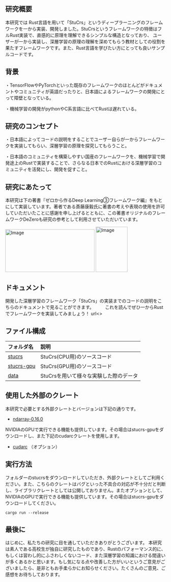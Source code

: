 
## 研究概要

本研究では Rust言語を用いて「StuCrs」というディープラーニングのフレームワークを一から実装、開発しました。StuCrsというフレームワークの特徴はフルRust実装で、直感的に原理を理解できるシンプルな構造となっており、
ユーザーが一から実装し、深層学習の原理の理解を深めてもらう教材としての役割を果たすフレームワークです。また、Rust言語を学びたい方にとっても良いサンプルコードです。

## 背景
・TensorFlowやPyTorchといった既存のフレームワークのほとんどがドキュメントやコミュニティが英語だったりと、日本語によるフレームワークの開発にとって障壁となっている。

・機械学習の開発がpythonやC系言語に比べてRustは遅れている。


## 研究のコンセプト
・日本語によってコードの説明をすることでユーザー自らが一からフレームワークを実装してもらい、深層学習の原理を探究してもらうこと。

・日本語のコミュニティを構築しやすい国産のフレームワークを、機械学習で開発途上のRustで実装することで、さらなる日本でのRustにおける深層学習のコミュニティを活発にし、開発を促すこと。

## 研究にあたって
本研究は下の著書『ゼロから作るDeep Learning③フレームワーク編』をもとにして実装しています。著者である斎藤康毅氏に著書の考えや表現の使用を許可していただいたことに感謝を申し上げるとともに、この著書オリジナルのフレームワークDeZeroも研究の参考として利用させていただいています。
<p><img width="280" height="134" alt="Image" src="https://github.com/user-attachments/assets/6c0ddf88-3371-40aa-a131-075947068e1b" /> 
  <img width="100" height="142" alt="Image" src="https://github.com/user-attachments/assets/d5d1ca74-79cb-4de3-b55c-537c705788f7" />


## ドキュメント


開発した深層学習のフレームワーク「StuCrs」の実装までのコードの説明をこちらのドキュメントで見ることができます。　　　これを読んでぜひ一からRustでフレームワークを実装してみましょう！
url<>


## ファイル構成

|フォルダ名 |説明         |
|:--        |:--                  |
|[stucrs](/stucrs)       |StuCrs(CPU用)のソースコード|
|[stucrs-gpu](/stucrs)    |StuCrs(GPU用)のソースコード|
|[data](/cuda_test)     |StuCrsを用いて様々な実験した際のデータ|



## 使用した外部のクレート

本研究で必要とする外部クレートとバージョンは下記の通りです。

- [ndarray-0.16.0](https://docs.rs/ndarray/0.16.0/ndarray/index.html)


NVIDIAのGPUで実行できる機能も提供しています。その場合はstucrs-gpuをダウンロードし、また下記のcudarcクレートを使用します。

- [cudarc](https://docs.rs/cudarc/0.11.9/cudarc/index.html) （オプション）


## 実行方法

フォルダーのstucrsをダウンロードしていただき、外部クレートとしてご利用ください。また、こちらのクレートはバグといった不具合の対応が不十分だと判断し、ライブラリクレートとしては公開しておりません。またオプションとして、NVIDIAのGPUで実行できる機能も提供しています。その場合はstucrs-gpuをダウンロードしてください。


```
cargo run --release
```




## 最後に
はじめに、私たちの研究に目を通していただきありがとうございます。
本研究は素人である高校生が独自に研究したものであり、Rustのパフォーマンス的に、もしくは習わし的にふさわしくないコード、また深層学習の知識における間違いが多くあるかと思います。もし気になる点や改善した方がいいというご意見がございましたら、是非ともお手柔らかにお知らせください。たくさんのご意見、ご感想をお待ちしております。
